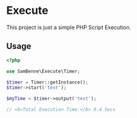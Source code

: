 # Execute
This project is just a simple PHP Script Execution.

## Usage

```php
<?php

use SamBenne\Execute\Timer;

$timer = Timer::getInstance();
$timer->start('test');

$myTime = $timer->output('test');

// <b>Total Execution Time:</b> 0.4 Secs
